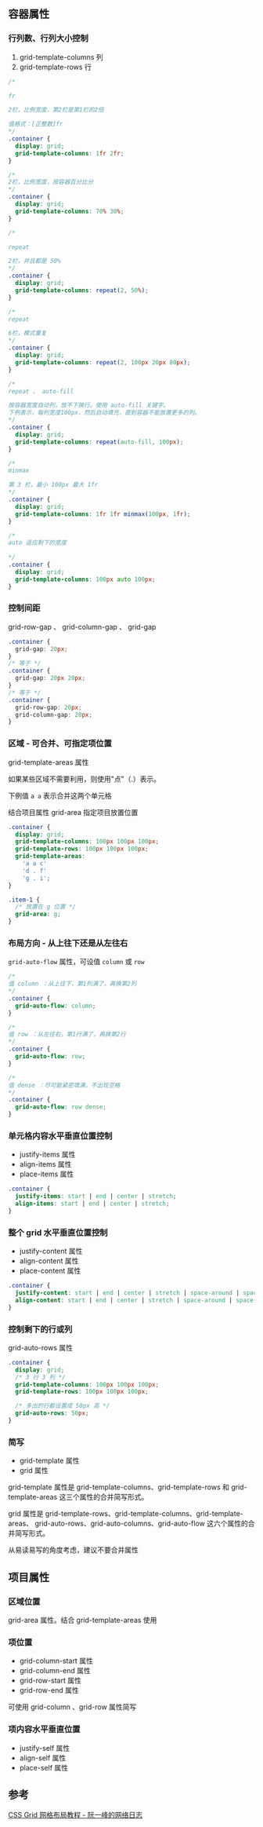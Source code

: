 ## 容器属性

### 行列数、行列大小控制

1. grid-template-columns 列
2. grid-template-rows 行

```css
/* 

fr 

2栏，比例宽度，第2栏是第1栏的2倍

值格式：[正整数]fr
*/
.container {
  display: grid;
  grid-template-columns: 1fr 2fr;
}

/*
2栏，比例宽度，按容器百分比分
*/
.container {
  display: grid;
  grid-template-columns: 70% 30%;
}

/* 

repeat

2栏，并且都是 50%
*/
.container {
  display: grid;
  grid-template-columns: repeat(2, 50%);
}

/* 
repeat

6栏，模式重复
*/
.container {
  display: grid;
  grid-template-columns: repeat(2, 100px 20px 80px);
}

/* 
repeat 、 auto-fill

按容器宽度自动列，放不下换行。使用 auto-fill 关键字。
下例表示，每列宽度100px，然后自动填充，直到容器不能放置更多的列。
*/
.container {
  display: grid;
  grid-template-columns: repeat(auto-fill, 100px);
}

/* 
minmax

第 3 栏，最小 100px 最大 1fr 
*/
.container {
  display: grid;
  grid-template-columns: 1fr 1fr minmax(100px, 1fr);
}

/* 
auto 适应剩下的宽度
 
*/
.container {
  display: grid;
  grid-template-columns: 100px auto 100px;
}
```

### 控制间距

grid-row-gap 、 grid-column-gap 、 grid-gap

```css
.container {
  grid-gap: 20px;
}
/* 等于 */
.container {
  grid-gap: 20px 20px;
}
/* 等于 */
.container {
  grid-row-gap: 20px;
  grid-column-gap: 20px;
}
```

### 区域 - 可合并、可指定项位置

grid-template-areas 属性

如果某些区域不需要利用，则使用"点"（.）表示。

下例值 `a a` 表示合并这两个单元格

结合项目属性 grid-area 指定项目放置位置

```css
.container {
  display: grid;
  grid-template-columns: 100px 100px 100px;
  grid-template-rows: 100px 100px 100px;
  grid-template-areas:
    'a a c'
    'd . f'
    'g . i';
}

.item-1 {
  /* 放置在 g 位置 */
  grid-area: g;
}
```

### 布局方向 - 从上往下还是从左往右

`grid-auto-flow` 属性，可设值 `column` 或 `row`

```css
/* 
值 column ：从上往下，第1列满了，再换第2列
*/
.container {
  grid-auto-flow: column;
}

/* 
值 row ：从左往右，第1行满了，再换第2行
*/
.container {
  grid-auto-flow: row;
}

/* 
值 dense ：尽可能紧密填满，不出现空格
*/
.container {
  grid-auto-flow: row dense;
}
```

### 单元格内容水平垂直位置控制

- justify-items 属性
- align-items 属性
- place-items 属性

```css
.container {
  justify-items: start | end | center | stretch;
  align-items: start | end | center | stretch;
}
```

### 整个 grid 水平垂直位置控制

- justify-content 属性
- align-content 属性
- place-content 属性

```css
.container {
  justify-content: start | end | center | stretch | space-around | space-between | space-evenly;
  align-content: start | end | center | stretch | space-around | space-between | space-evenly;
}
```

### 控制剩下的行或列

grid-auto-rows 属性

```css
.container {
  display: grid;
  /* 3 行 3 列 */
  grid-template-columns: 100px 100px 100px;
  grid-template-rows: 100px 100px 100px;

  /* 多出的行都设置成 50px 高 */
  grid-auto-rows: 50px;
}
```

### 简写

- grid-template 属性
- grid 属性

grid-template 属性是 grid-template-columns、grid-template-rows 和 grid-template-areas 这三个属性的合并简写形式。

grid 属性是 grid-template-rows、grid-template-columns、grid-template-areas、 grid-auto-rows、grid-auto-columns、grid-auto-flow 这六个属性的合并简写形式。

从易读易写的角度考虑，建议不要合并属性

## 项目属性

### 区域位置

grid-area 属性。结合 grid-template-areas 使用

### 项位置

- grid-column-start 属性
- grid-column-end 属性
- grid-row-start 属性
- grid-row-end 属性

可使用 grid-column 、grid-row 属性简写

### 项内容水平垂直位置

- justify-self 属性
- align-self 属性
- place-self 属性

## 参考

[CSS Grid 网格布局教程 - 阮一峰的网络日志](https://www.ruanyifeng.com/blog/2019/03/grid-layout-tutorial.html)
